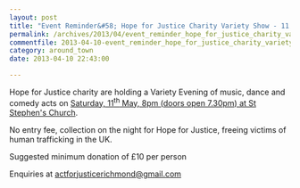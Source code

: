 ```yaml
---
layout: post
title: "Event Reminder&#58; Hope for Justice Charity Variety Show - 11 May 2013"
permalink: /archives/2013/04/event_reminder_hope_for_justice_charity_variety_sh.html
commentfile: 2013-04-10-event_reminder_hope_for_justice_charity_variety_sh
category: around_town
date: 2013-04-10 22:43:00

---
```


Hope for Justice charity are holding a Variety Evening of music, dance and comedy acts on [Saturday, 11<sup>th</sup> May, 8pm (doors open 7.30pm) at St Stephen's Church](https://stmargarets.london/event/show/200705143870).

No entry fee, collection on the night for Hope for Justice, freeing victims of human trafficking in the UK.

Suggested minimum donation of £10 per person

Enquiries at <actforjusticerichmond@gmail.com>
